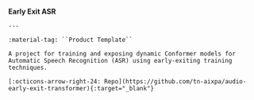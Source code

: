 __Early Exit ASR__

    ---

    :material-tag: ``Product Template``

    A project for training and exposing dynamic Conformer models for Automatic Speech Recognition (ASR) using early-exiting training techniques.

    [:octicons-arrow-right-24: Repo](https://github.com/tn-aixpa/audio-early-exit-transformer){:target="_blank"}